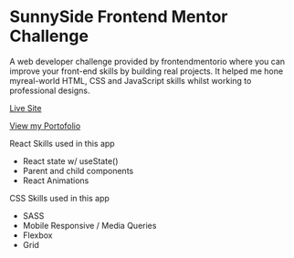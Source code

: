 # SunnySide Frontend Mentor Challenge

A web developer challenge provided by frontendmentorio where you can improve your front-end skills by building real projects. It helped me hone myreal-world HTML, CSS and JavaScript skills whilst working to professional designs.

[Live Site](https://sunnysideinc.netlify.app/)

[View my Portofolio](https://brianvergara.netlify.app/)

React Skills used in this app
- React state w/ useState()
- Parent and child components
- React Animations

CSS Skills used in this app
- SASS
- Mobile Responsive / Media Queries
- Flexbox
- Grid
